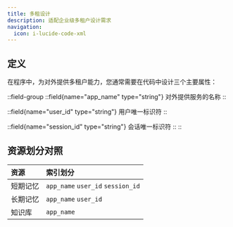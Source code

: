 ```yaml
---
title: 多租设计
description: 适配企业级多租户设计需求
navigation:
  icon: i-lucide-code-xml
---
```


## 定义

在程序中，为对外提供多租户能力，您通常需要在代码中设计三个主要属性：

::field-group
  ::field{name="app_name" type="string"}
    对外提供服务的名称
  ::

  ::field{name="user_id" type="string"}
    用户唯一标识符
  ::

  ::field{name="session_id" type="string"}
    会话唯一标识符
  ::
::

## 资源划分对照

| 资源 | 索引划分 |
| :- | :- |
| 短期记忆 | `app_name` `user_id` `session_id` |
| 长期记忆 | `app_name` `user_id` |
| 知识库 | `app_name` |
